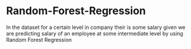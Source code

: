 # Random-Forest-Regression
In the dataset for a certain level in company their is some salary given we are predicting salary of an employee at some intermediate level by using Random Forest Regression
